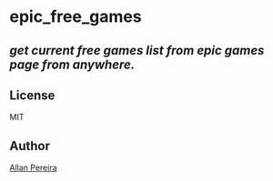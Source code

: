 # epic_free_games
## _get current free games list from epic games page from anywhere._

## License

MIT

## Author
[Allan Pereira](https://www.github.com/allanpereira99/)